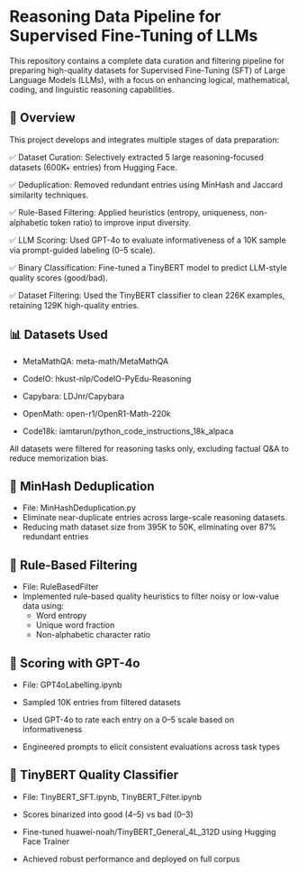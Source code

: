 # Reasoning Data Pipeline for Supervised Fine-Tuning of LLMs
This repository contains a complete data curation and filtering pipeline for preparing high-quality datasets for Supervised Fine-Tuning (SFT) of Large Language Models (LLMs), with a focus on enhancing logical, mathematical, coding, and linguistic reasoning capabilities.


## 🚀 Overview

This project develops and integrates multiple stages of data preparation:

✅ Dataset Curation: Selectively extracted 5 large reasoning-focused datasets (600K+ entries) from Hugging Face.

✅ Deduplication: Removed redundant entries using MinHash and Jaccard similarity techniques.

✅ Rule-Based Filtering: Applied heuristics (entropy, uniqueness, non-alphabetic token ratio) to improve input diversity.

✅ LLM Scoring: Used GPT-4o to evaluate informativeness of a 10K sample via prompt-guided labeling (0–5 scale).

✅ Binary Classification: Fine-tuned a TinyBERT model to predict LLM-style quality scores (good/bad).

✅ Dataset Filtering: Used the TinyBERT classifier to clean 226K examples, retaining 129K high-quality entries.



## 📊 Datasets Used

- MetaMathQA: meta-math/MetaMathQA

- CodeIO: hkust-nlp/CodeIO-PyEdu-Reasoning

- Capybara: LDJnr/Capybara

- OpenMath: open-r1/OpenR1-Math-220k

- Code18k: iamtarun/python_code_instructions_18k_alpaca

All datasets were filtered for reasoning tasks only, excluding factual Q&A to reduce memorization bias.

## 🧹 MinHash Deduplication
- File: MinHashDeduplication.py
- Eliminate near-duplicate entries across large-scale reasoning datasets.
- Reducing math dataset size from 395K to 50K, eliminating over 87% redundant entries 

## 🧾 Rule-Based Filtering
- File: RuleBasedFilter
- Implemented rule-based quality heuristics to filter noisy or low-value data using:
  - Word entropy
  - Unique word fraction
  - Non-alphabetic character ratio

## 🧪 Scoring with GPT-4o

- File: GPT4oLabelling.ipynb

- Sampled 10K entries from filtered datasets

- Used GPT-4o to rate each entry on a 0–5 scale based on informativeness

- Engineered prompts to elicit consistent evaluations across task types


## 🤖 TinyBERT Quality Classifier

- File: TinyBERT_SFT.ipynb, TinyBERT_Filter.ipynb

- Scores binarized into good (4–5) vs bad (0–3)

- Fine-tuned huawei-noah/TinyBERT_General_4L_312D using Hugging Face Trainer

- Achieved robust performance and deployed on full corpus

